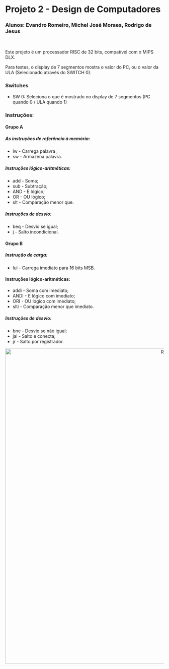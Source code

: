 # Projeto 2 - Design de Computadores
### Alunos: Evandro Romeiro, Michel José Moraes, Rodrigo de Jesus
<br />

Este projeto é um processador RISC de 32 bits, compatível com o MIPS DLX. </br>

Para testes, o display de 7 segmentos mostra o valor do PC, ou o valor da ULA (Selecionado através do SWITCH 0).


### Switches
<ul>
  <li>SW 0: Seleciona o que é mostrado no display de 7 segmentos (PC quando 0 / ULA quando 1) </li>
</ul>


### Instruções:

#### Grupo A

##### As instruções de referência à memória:
<ul>

<li> lw - Carrega palavra ; </li>

<li> sw - Armazena palavra. </li>

</ul>

##### Instruções lógico-aritméticas:
<ul>

<li> add - Soma; </li> 

<li> sub - Subtração; </li> 

<li> AND - E lógico; </li> 

<li> OR - OU lógico; </li> 

<li> slt - Comparação menor que. </li> 

</ul>


##### Instruções de desvio:
<ul>
<li> beq - Desvio se igual; </li>

<li> j - Salto incondicional. </li>
</ul> 

#### Grupo B

##### Instrução de carga:
<ul>

<li> lui - Carrega imediato para 16 bits MSB. </li> 
</ul>

#### Instruções lógico-aritméticas:
<ul>

<li> addi - Soma com imediato; </li> 

<li> ANDI - E lógico com imediato; </li> 

<li> ORI - OU lógico com imediato; </li> 

<li> slti - Comparação menor que imediato. </li> 
</ul>

##### Instruções de desvio:
<ul>

<li> bne - Desvio se não igual; </li> 

<li> jal - Salto e conecta; </li> 

<li> jr - Salto por registrador. </li> 

</ul>


<p align="center">
  <img src="MIPSRTL.png" width="1000" title="RTL">
</p>
